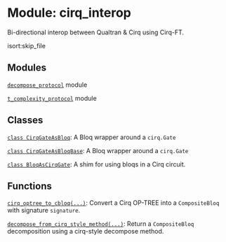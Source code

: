 # Module: cirq_interop


Bi-directional interop between Qualtran & Cirq using Cirq-FT.



isort:skip_file
## Modules

[`decompose_protocol`](../qualtran/cirq_interop/decompose_protocol.md) module

[`t_complexity_protocol`](../qualtran/cirq_interop/t_complexity_protocol.md) module

## Classes

[`class CirqGateAsBloq`](../qualtran/cirq_interop/CirqGateAsBloq.md): A Bloq wrapper around a `cirq.Gate`

[`class CirqGateAsBloqBase`](../qualtran/cirq_interop/CirqGateAsBloqBase.md): A Bloq wrapper around a `cirq.Gate`

[`class BloqAsCirqGate`](../qualtran/cirq_interop/BloqAsCirqGate.md): A shim for using bloqs in a Cirq circuit.

## Functions

[`cirq_optree_to_cbloq(...)`](../qualtran/cirq_interop/cirq_optree_to_cbloq.md): Convert a Cirq OP-TREE into a `CompositeBloq` with signature `signature`.

[`decompose_from_cirq_style_method(...)`](../qualtran/cirq_interop/decompose_from_cirq_style_method.md): Return a `CompositeBloq` decomposition using a cirq-style decompose method.

